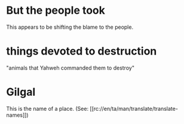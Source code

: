 # But the people took

This appears to be shifting the blame to the people.

# things devoted to destruction

"animals that Yahweh commanded them to destroy"

# Gilgal

This is the name of a place. (See: [[rc://en/ta/man/translate/translate-names]])

